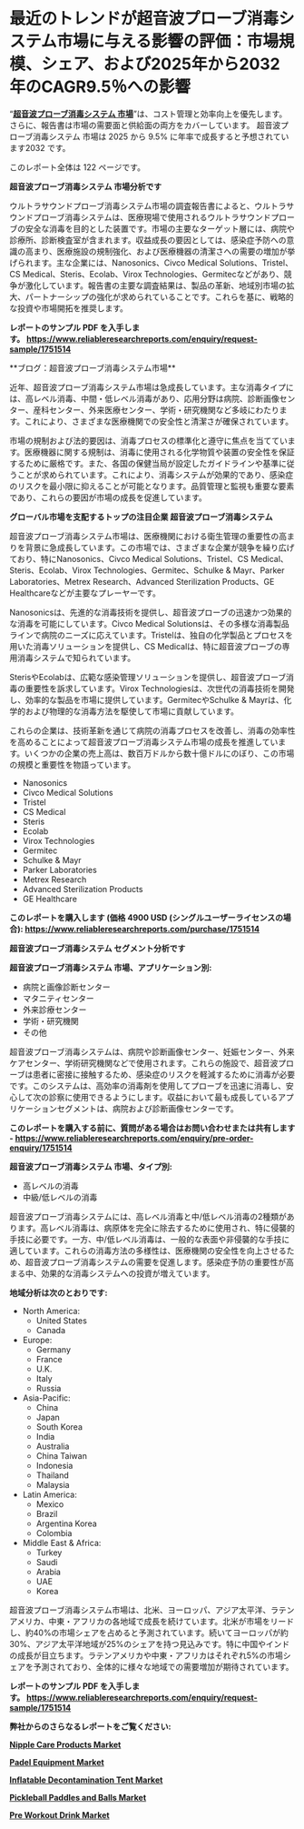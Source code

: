 <p><h1>最近のトレンドが超音波プローブ消毒システム市場に与える影響の評価：市場規模、シェア、および2025年から2032年のCAGR9.5％への影響</h1></p><p>&ldquo;<strong><a href="https://www.reliableresearchreports.com/ultrasound-probe-disinfection-system-r1751514?utm_campaign=110&utm_medium=9&utm_source=Github&utm_content=ia&utm_term=08022025&utm_id=ultrasound-probe-disinfection-system">超音波プローブ消毒システム 市場</a></strong>&rdquo;は、コスト管理と効率向上を優先します。 さらに、報告書は市場の需要面と供給面の両方をカバーしています。 超音波プローブ消毒システム 市場は 2025 から 9.5% に年率で成長すると予想されています2032 です。</p>
<p>このレポート全体は 122 ページです。</p>
<p><strong>超音波プローブ消毒システム 市場分析です</strong></p>
<p><p>ウルトラサウンドプローブ消毒システム市場の調査報告書によると、ウルトラサウンドプローブ消毒システムは、医療現場で使用されるウルトラサウンドプローブの安全な消毒を目的とした装置です。市場の主要なターゲット層には、病院や診療所、診断検査室が含まれます。収益成長の要因としては、感染症予防への意識の高まり、医療施設の規制強化、および医療機器の清潔さへの需要の増加が挙げられます。主な企業には、Nanosonics、Civco Medical Solutions、Tristel、CS Medical、Steris、Ecolab、Virox Technologies、Germitecなどがあり、競争が激化しています。報告書の主要な調査結果は、製品の革新、地域別市場の拡大、パートナーシップの強化が求められていることです。これらを基に、戦略的な投資や市場開拓を推奨します。</p></p>
<p><strong>レポートのサンプル PDF を入手します。&nbsp;<a href="https://www.reliableresearchreports.com/enquiry/request-sample/1751514?utm_campaign=110&utm_medium=9&utm_source=Github&utm_content=ia&utm_term=08022025&utm_id=ultrasound-probe-disinfection-system">https://www.reliableresearchreports.com/enquiry/request-sample/1751514</a></strong></p>
<p><p>**ブログ：超音波プローブ消毒システム市場**</p><p>近年、超音波プローブ消毒システム市場は急成長しています。主な消毒タイプには、高レベル消毒、中間・低レベル消毒があり、応用分野は病院、診断画像センター、産科センター、外来医療センター、学術・研究機関など多岐にわたります。これにより、さまざまな医療機関での安全性と清潔さが確保されています。</p><p>市場の規制および法的要因は、消毒プロセスの標準化と遵守に焦点を当てています。医療機器に関する規制は、消毒に使用される化学物質や装置の安全性を保証するために厳格です。また、各国の保健当局が設定したガイドラインや基準に従うことが求められています。これにより、消毒システムが効果的であり、感染症のリスクを最小限に抑えることが可能となります。品質管理と監視も重要な要素であり、これらの要因が市場の成長を促進しています。</p></p>
<p><strong>グローバル市場を支配するトップの注目企業 超音波プローブ消毒システム</strong></p>
<p><p>超音波プローブ消毒システム市場は、医療機関における衛生管理の重要性の高まりを背景に急成長しています。この市場では、さまざまな企業が競争を繰り広げており、特にNanosonics、Civco Medical Solutions、Tristel、CS Medical、Steris、Ecolab、Virox Technologies、Germitec、Schulke & Mayr、Parker Laboratories、Metrex Research、Advanced Sterilization Products、GE Healthcareなどが主要なプレーヤーです。</p><p>Nanosonicsは、先進的な消毒技術を提供し、超音波プローブの迅速かつ効果的な消毒を可能にしています。Civco Medical Solutionsは、その多様な消毒製品ラインで病院のニーズに応えています。Tristelは、独自の化学製品とプロセスを用いた消毒ソリューションを提供し、CS Medicalは、特に超音波プローブの専用消毒システムで知られています。</p><p>SterisやEcolabは、広範な感染管理ソリューションを提供し、超音波プローブ消毒の重要性を訴求しています。Virox Technologiesは、次世代の消毒技術を開発し、効率的な製品を市場に提供しています。GermitecやSchulke & Mayrは、化学的および物理的な消毒方法を駆使して市場に貢献しています。</p><p>これらの企業は、技術革新を通じて病院の消毒プロセスを改善し、消毒の効率性を高めることによって超音波プローブ消毒システム市場の成長を推進しています。いくつかの企業の売上高は、数百万ドルから数十億ドルにのぼり、この市場の規模と重要性を物語っています。</p></p>
<p><ul><li>Nanosonics</li><li>Civco Medical Solutions</li><li>Tristel</li><li>CS Medical</li><li>Steris</li><li>Ecolab</li><li>Virox Technologies</li><li>Germitec</li><li>Schulke & Mayr</li><li>Parker Laboratories</li><li>Metrex Research</li><li>Advanced Sterilization Products</li><li>GE Healthcare</li></ul></p>
<p><strong>このレポートを購入します (価格 4900 USD (シングルユーザーライセンスの場合):&nbsp;<a href="https://www.reliableresearchreports.com/purchase/1751514?utm_campaign=110&utm_medium=9&utm_source=Github&utm_content=ia&utm_term=08022025&utm_id=ultrasound-probe-disinfection-system">https://www.reliableresearchreports.com/purchase/1751514</a></strong></p>
<p><strong>超音波プローブ消毒システム セグメント分析です</strong></p>
<p><strong>超音波プローブ消毒システム 市場、アプリケーション別:</strong></p>
<p><ul><li>病院と画像診断センター</li><li>マタニティセンター</li><li>外来診療センター</li><li>学術・研究機関</li><li>その他</li></ul></p>
<p><p>超音波プローブ消毒システムは、病院や診断画像センター、妊娠センター、外来ケアセンター、学術研究機関などで使用されます。これらの施設で、超音波プローブは患者に密接に接触するため、感染症のリスクを軽減するために消毒が必要です。このシステムは、高効率の消毒剤を使用してプローブを迅速に消毒し、安心して次の診察に使用できるようにします。収益において最も成長しているアプリケーションセグメントは、病院および診断画像センターです。</p></p>
<p><strong>このレポートを購入する前に、質問がある場合はお問い合わせまたは共有します - <a href="https://www.reliableresearchreports.com/enquiry/pre-order-enquiry/1751514?utm_campaign=110&utm_medium=9&utm_source=Github&utm_content=ia&utm_term=08022025&utm_id=ultrasound-probe-disinfection-system">https://www.reliableresearchreports.com/enquiry/pre-order-enquiry/1751514</a></strong></p>
<p><strong>超音波プローブ消毒システム 市場、タイプ別:</strong></p>
<p><ul><li>高レベルの消毒</li><li>中級/低レベルの消毒</li></ul></p>
<p><p>超音波プローブ消毒システムには、高レベル消毒と中/低レベル消毒の2種類があります。高レベル消毒は、病原体を完全に除去するために使用され、特に侵襲的手技に必要です。一方、中/低レベル消毒は、一般的な表面や非侵襲的な手技に適しています。これらの消毒方法の多様性は、医療機関の安全性を向上させるため、超音波プローブ消毒システムの需要を促進します。感染症予防の重要性が高まる中、効果的な消毒システムへの投資が増えています。</p></p>
<p><strong>地域分析は次のとおりです:</strong></p>
<p><ul>
    <li>
        North America:
        <ul>
            <li>United States</li>
            <li>Canada</li>
        </ul>
    </li>
    <li>
        Europe:
        <ul>
            <li>Germany</li>
            <li>France</li>
            <li>U.K.</li>
            <li>Italy</li>
            <li>Russia</li>
        </ul>
    </li>
    <li>
        Asia-Pacific:
        <ul>
            <li>China</li>
            <li>Japan</li>
            <li>South Korea</li>
            <li>India</li>
            <li>Australia</li>
            <li>China Taiwan</li>
            <li>Indonesia</li>
            <li>Thailand</li>
            <li>Malaysia</li>
        </ul>
    </li>
    <li>
        Latin America:
        <ul>
            <li>Mexico</li>
            <li>Brazil</li>
            <li>Argentina Korea</li>
            <li>Colombia</li>
        </ul>
    </li>
    <li>
        Middle East & Africa:
        <ul>
            <li>Turkey</li>
            <li>Saudi</li>
            <li>Arabia</li>
            <li>UAE</li>
            <li>Korea</li>
        </ul>
    </li>
    </ul></p>
<p><p>超音波プローブ消毒システム市場は、北米、ヨーロッパ、アジア太平洋、ラテンアメリカ、中東・アフリカの各地域で成長を続けています。北米が市場をリードし、約40%の市場シェアを占めると予測されています。続いてヨーロッパが約30%、アジア太平洋地域が25%のシェアを持つ見込みです。特に中国やインドの成長が目立ちます。ラテンアメリカや中東・アフリカはそれぞれ5%の市場シェアを予測されており、全体的に様々な地域での需要増加が期待されています。</p></p>
<p><strong>レポートのサンプル PDF を入手します。&nbsp;<a href="https://www.reliableresearchreports.com/enquiry/request-sample/1751514?utm_campaign=110&utm_medium=9&utm_source=Github&utm_content=ia&utm_term=08022025&utm_id=ultrasound-probe-disinfection-system">https://www.reliableresearchreports.com/enquiry/request-sample/1751514</a></strong></p>
<p><strong></strong></p>
<p><strong></strong></p>
<p><strong></strong></p>
<p><strong></strong></p>
<p><strong>弊社からのさらなるレポートをご覧ください:</strong></p>
<p><strong><p><a href="https://github.com/uramalorr/Market-Research-Report-List-1/blob/main/nipple-care-products-market.md?utm_campaign=110&utm_medium=9&utm_source=Github&utm_content=ia&utm_term=08022025&utm_id=ultrasound-probe-disinfection-system">Nipple Care Products Market</a></p><p><a href="https://github.com/penecorodz74/Market-Research-Report-List-1/blob/main/padel-equipment-market.md?utm_campaign=110&utm_medium=9&utm_source=Github&utm_content=ia&utm_term=08022025&utm_id=ultrasound-probe-disinfection-system">Padel Equipment Market</a></p><p><a href="https://github.com/aistraasinyo/Market-Research-Report-List-1/blob/main/inflatable-decontamination-tent-market.md?utm_campaign=110&utm_medium=9&utm_source=Github&utm_content=ia&utm_term=08022025&utm_id=ultrasound-probe-disinfection-system">Inflatable Decontamination Tent Market</a></p><p><a href="https://github.com/sadimsamid/Market-Research-Report-List-1/blob/main/pickleball-paddles-and-balls-market.md?utm_campaign=110&utm_medium=9&utm_source=Github&utm_content=ia&utm_term=08022025&utm_id=ultrasound-probe-disinfection-system">Pickleball Paddles and Balls Market</a></p><p><a href="https://github.com/gamuoodhub/Market-Research-Report-List-1/blob/main/pre-workout-drink-market.md?utm_campaign=110&utm_medium=9&utm_source=Github&utm_content=ia&utm_term=08022025&utm_id=ultrasound-probe-disinfection-system">Pre Workout Drink Market</a></p></strong></p>